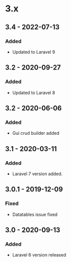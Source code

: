 # 3.x

## 3.4 - 2022-07-13

### Added

* Updated to Laravel 9

## 3.2 - 2020-09-27

### Added

* Updated to Laravel 8

## 3.2 - 2020-06-06

### Added

* Gui crud builder added

## 3.1 - 2020-03-11

### Added

* Laravel 7 version added.

## 3.0.1 - 2019-12-09

### Fixed

* Datatables issue fixed

## 3.0 - 2020-09-13

### Added

* Laravel 6 version released

